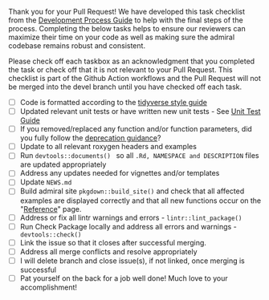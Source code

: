 
Thank you for your Pull Request!  We have developed this task checklist from the [Development Process Guide](https://pharmaverse.github.io/admiral/articles/development_process.html) to help with the final steps of the process.  Completing the below tasks helps to ensure our reviewers can maximize their time on your code as well as making sure the admiral codebase remains robust and consistent.   

Please check off each taskbox as an acknowledgment that you completed the task or check off that it is not relevant to your Pull Request.  This checklist is part of the Github Action workflows and the Pull Request will not be merged into the devel branch until you have checked off each task.

- [ ] Code is formatted according to the [tidyverse style guide](https://style.tidyverse.org/) 
- [ ] Updated relevant unit tests or have written new unit tests - See [Unit Test Guide](https://pharmaverse.github.io/admiral/articles/unit_test_guidance.html)
- [ ] If you removed/replaced any function and/or function parameters, did you fully follow the [deprecation guidance](https://pharmaverse.github.io/admiral/articles/programming_strategy.html#deprecation-1)?
- [ ] Update to all relevant roxygen headers and examples 
- [ ] Run `devtools::documents() ` so all `.Rd, NAMESPACE and DESCRIPTION` files are updated appropriately
- [ ] Address any updates needed for vignettes and/or templates
- [ ] Update `NEWS.md`
- [ ] Build admiral site `pkgdown::build_site()` and check that all affected examples are displayed correctly and that all new functions occur on the "[Reference](https://pharmaverse.github.io/admiral/reference/index.html)" page. 
- [ ] Address or fix all lintr warnings and errors - `lintr::lint_package()`
- [ ] Run Check Package locally and address all errors and warnings - ` devtools::check()`
- [ ] Link the issue so that it closes after successful merging. 
- [ ] Address all merge conflicts and resolve appropriately 
- [ ] I will delete branch and close issue(s), if not linked, once merging is successful
- [ ] Pat yourself on the back for a job well done!  Much love to your accomplishment!
